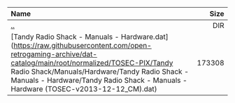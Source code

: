 |Name|Size|
|:---|---:|
|[..](../index.html)|DIR|
|[Tandy Radio Shack - Manuals - Hardware.dat](https://raw.githubusercontent.com/open-retrogaming-archive/dat-catalog/main/root/normalized/TOSEC-PIX/Tandy Radio Shack/Manuals/Hardware/Tandy Radio Shack - Manuals - Hardware/Tandy Radio Shack - Manuals - Hardware (TOSEC-v2013-12-12_CM).dat)|173308|
